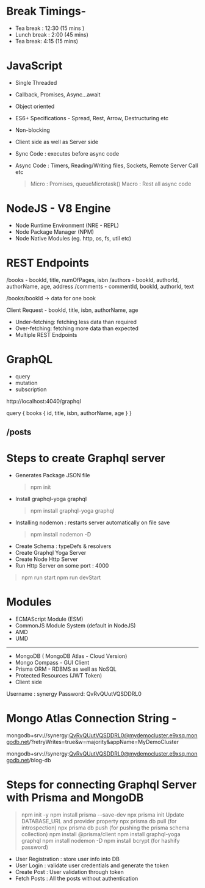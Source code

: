 # Break Timings-

- Tea break : 12:30 (15 mins )
- Lunch break : 2:00 (45 mins)
- Tea break: 4:15 (15 mins)

# JavaScript

- Single Threaded
- Callback, Promises, Async...await
- Object oriented
- ES6+ Specifications - Spread, Rest, Arrow, Destructuring etc
- Non-blocking
- Client side as well as Server side

- Sync Code : executes before async code
- Async Code : Timers, Reading/Writing files, Sockets, Remote Server Call etc
  > Micro : Promises, queueMicrotask()
  > Macro : Rest all async code

# NodeJS - V8 Engine

- Node Runtime Environment (NRE - REPL)
- Node Package Manager (NPM)
- Node Native Modules (eg. http, os, fs, util etc)

# REST Endpoints

/books - bookId, title, numOfPages, isbn
/authors - bookId, authorId, authorName, age, address
/comments - commentId, bookId, authorId, text

/books/bookId -> data for one book

Client Request - bookId, title, isbn, authorName, age

- Under-fetching: fetching less data than required
- Over-fetching: fetching more data than expected
- Multiple REST Endpoints

# GraphQL

- query
- mutation
- subscription

http://localhost:4040/graphql

query {
books {
id,
title,
isbn,
authorName,
age
}
}

## /posts

# Steps to create Graphql server

- Generates Package JSON file
  > npm init
- Install graphql-yoga graphql
  > npm install graphql-yoga graphql
- Installing nodemon : restarts server automatically on file save
  > npm install nodemon -D
- Create Schema : typeDefs & resolvers
- Create Graphql Yoga Server
- Create Node Http Server
- Run Http Server on some port : 4000

> npm run start
> npm run devStart

# Modules

- ECMAScript Module (ESM)
- CommonJS Module System (default in NodeJS)
- AMD
- UMD

---

- MongoDB ( MongoDB Atlas - Cloud Version)
- Mongo Compass - GUI Client
- Prisma ORM - RDBMS as well as NoSQL
- Protected Resources (JWT Token)
- Client side

Username : synergy
Password: QvRvQUutVQSDDRL0

# Mongo Atlas Connection String -

mongodb+srv://synergy:QvRvQUutVQSDDRL0@mydemocluster.e9xsq.mongodb.net/?retryWrites=true&w=majority&appName=MyDemoCluster

mongodb+srv://synergy:QvRvQUutVQSDDRL0@mydemocluster.e9xsq.mongodb.net/blog-db

# Steps for connecting Graphql Server with Prisma and MongoDB

> npm init -y
> npm install prisma --save-dev
> npx prisma init
> Update DATABASE_URL and provider property
> npx prisma db pull (for introspection)
> npx prisma db push (for pushing the prisma schema collection)
> npm install @prisma/client
> npm install graphql-yoga graphql
> npm install nodemon -D
> npm install bcrypt (for hashify password)

- User Registration : store user info into DB
- User Login : validate user credentials and generate the token
- Create Post : User validation through token
- Fetch Posts : All the posts without authentication
